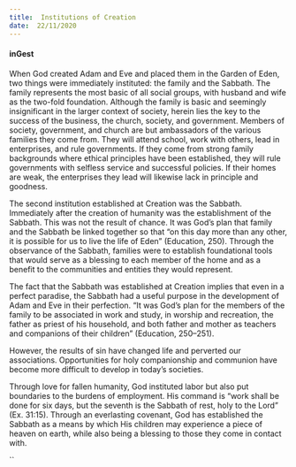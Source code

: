 ```yaml
---
title:  Institutions of Creation
date:  22/11/2020
---
```


#### inGest

When God created Adam and Eve and placed them in the Garden of Eden, two things were immediately instituted: the family and the Sabbath. The family represents the most basic of all social groups, with husband and wife as the two-fold foundation. Although the family is basic and seemingly insignificant in the larger context of society, herein lies the key to the success of the business, the church, society, and government. Members of society, government, and church are but ambassadors of the various families they come from. They will attend school, work with others, lead in enterprises, and rule governments. If they come from strong family backgrounds where ethical principles have been established, they will rule governments with selfless service and successful policies. If their homes are weak, the enterprises they lead will likewise lack in principle and goodness.

The second institution established at Creation was the Sabbath. Immediately after the creation of humanity was the establishment of the Sabbath. This was not the result of chance. It was God’s plan that family and the Sabbath be linked together so that “on this day more than any other, it is possible for us to live the life of Eden” (Education, 250). Through the observance of the Sabbath, families were to establish foundational tools that would serve as a blessing to each member of the home and as a benefit to the communities and entities they would represent.

The fact that the Sabbath was established at Creation implies that even in a perfect paradise, the Sabbath had a useful purpose in the development of Adam and Eve in their perfection. “It was God’s plan for the members of the family to be associated in work and study, in worship and recreation, the father as priest of his household, and both father and mother as teachers and companions of their children” (Education, 250–251).

However, the results of sin have changed life and perverted our associations. Opportunities for holy companionship and communion have become more difficult to develop in today’s societies.

Through love for fallen humanity, God instituted labor but also put boundaries to the burdens of employment. His command is “work shall be done for six days, but the seventh is the Sabbath of rest, holy to the Lord” (Ex. 31:15). Through an everlasting covenant, God has established the Sabbath as a means by which His children may experience a piece of heaven on earth, while also being a blessing to those they come in contact with.

``